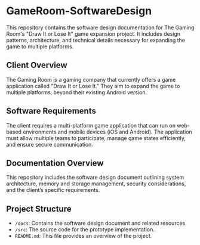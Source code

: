 # GameRoom-SoftwareDesign
This repository contains the software design documentation for The Gaming Room's "Draw It or Lose It" game expansion project. It includes design patterns, architecture, and technical details necessary for expanding the game to multiple platforms.
## Client Overview
The Gaming Room is a gaming company that currently offers a game application called "Draw It or Lose It." They aim to expand the game to multiple platforms, beyond their existing Android version.
## Software Requirements
The client requires a multi-platform game application that can run on web-based environments and mobile devices (iOS and Android). The application must allow multiple teams to participate, manage game states efficiently, and ensure secure communication.
## Documentation Overview
This repository includes the software design document outlining system architecture, memory and storage management, security considerations, and the client’s specific requirements. 
## Project Structure
- `/docs`: Contains the software design document and related resources.
- `/src`: The source code for the prototype implementation.
- `README.md`: This file provides an overview of the project.
